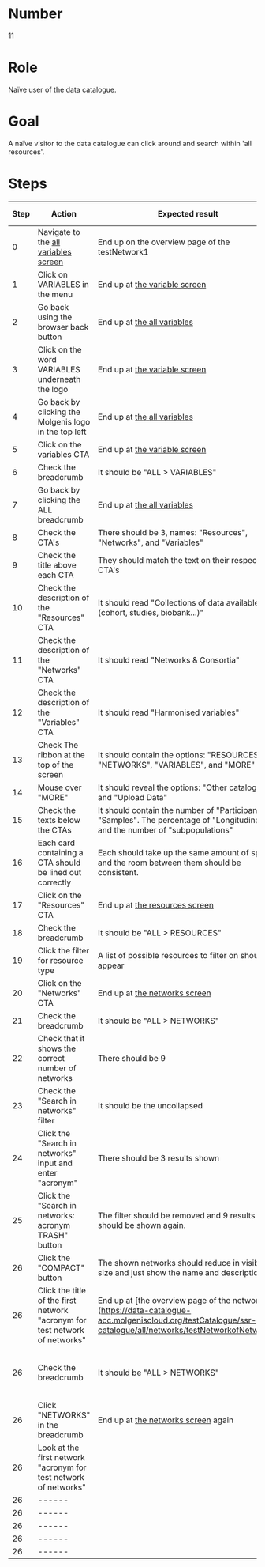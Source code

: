 # Number

11

# Role

Naïve user of the data catalogue.

# Goal

A naïve visitor to the data catalogue can click around and search within 'all resources'.

# Steps

| Step | Action                                                                                                               | Expected result                                                                                                                                            | Github bug/issue                                           | Playwright test |
| ---- | -------------------------------------------------------------------------------------------------------------------- | ---------------------------------------------------------------------------------------------------------------------------------------------------------- | ---------------------------------------------------------- | --------------- |
| 0    | Navigate to the [all variables screen](https://data-catalogue-acc.molgeniscloud.org/testCatalogue/ssr-catalogue/all) | End up on the overview page of the testNetwork1                                                                                                            |                                                            |                 |
| 1    | Click on VARIABLES in the menu                                                                                       | End up at [the variable screen](https://data-catalogue-acc.molgeniscloud.org/testCatalogue/ssr-catalogue/all/variables)                                    |                                                            |                 |
| 2    | Go back using the browser back button                                                                                | End up at [the all variables](https://data-catalogue-acc.molgeniscloud.org/testCatalogue/ssr-catalogue/all)                                                |                                                            |                 |
| 3    | Click on the word VARIABLES underneath the logo                                                                      | End up at [the variable screen](https://data-catalogue-acc.molgeniscloud.org/testCatalogue/ssr-catalogue/all/variables)                                    |                                                            |                 |
| 4    | Go back by clicking the Molgenis logo in the top left                                                                | End up at [the all variables](https://data-catalogue-acc.molgeniscloud.org/testCatalogue/ssr-catalogue/all)                                                |                                                            |                 |
| 5    | Click on the variables CTA                                                                                           | End up at [the variable screen](https://data-catalogue-acc.molgeniscloud.org/testCatalogue/ssr-catalogue/all/variables)                                    |                                                            |                 |
| 6    | Check the breadcrumb                                                                                                 | It should be "ALL > VARIABLES"                                                                                                                             |                                                            |
| 7    | Go back by clicking the ALL breadcrumb                                                                               | End up at [the all variables](https://data-catalogue-acc.molgeniscloud.org/testCatalogue/ssr-catalogue/all)                                                |                                                            |                 |
| 8    | Check the CTA's                                                                                                      | There should be 3, names: "Resources", "Networks", and "Variables"                                                                                         |                                                            |                 |
| 9    | Check the title above each CTA                                                                                       | They should match the text on their respective CTA's                                                                                                       |                                                            |                 |
| 10   | Check the description of the "Resources" CTA                                                                         | It should read "Collections of data available (cohort, studies, biobank...)"                                                                               |                                                            |                 |
| 11   | Check the description of the "Networks" CTA                                                                          | It should read "Networks & Consortia"                                                                                                                      |                                                            |                 |
| 12   | Check the description of the "Variables" CTA                                                                         | It should read "Harmonised variables"                                                                                                                      |                                                            |                 |
| 13   | Check The ribbon at the top of the screen                                                                            | It should contain the options: "RESOURCES", "NETWORKS", "VARIABLES", and "MORE"                                                                            |                                                            |                 |
| 14   | Mouse over "MORE"                                                                                                    | It should reveal the options: "Other catalogues", and "Upload Data"                                                                                        |                                                            |                 |
| 15   | Check the texts below the CTAs                                                                                       | It should contain the number of "Participants", "Samples". The percentage of "Longitudinal", and the number of "subpopulations"                            |                                                            |                 |
| 16   | Each card containing a CTA should be lined out correctly                                                             | Each should take up the same amount of space and the room between them should be consistent.                                                               | Currently not the case                                     |                 |
| 17   | Click on the "Resources" CTA                                                                                         | End up at [the resources screen](https://data-catalogue-acc.molgeniscloud.org/testCatalogue/ssr-catalogue/all/resources)                                   |                                                            |                 |
| 18   | Check the breadcrumb                                                                                                 | It should be "ALL > RESOURCES"                                                                                                                             |                                                            |                 |
| 19   | Click the filter for resource type                                                                                   | A list of possible resources to filter on should appear                                                                                                    | Currently not implemented                                  |                 |
| 20   | Click on the "Networks" CTA                                                                                          | End up at [the networks screen](https://data-catalogue-acc.molgeniscloud.org/testCatalogue/ssr-catalogue/all/networks)                                     |                                                            |                 |
| 21   | Check the breadcrumb                                                                                                 | It should be "ALL > NETWORKS"                                                                                                                              |                                                            |                 |
| 22   | Check that it shows the correct number of networks                                                                   | There should be 9                                                                                                                                          |                                                            |                 |
| 23   | Check the "Search in networks" filter                                                                                | It should be the uncollapsed                                                                                                                               |                                                            |                 |
| 24   | Click the "Search in networks" input and enter "acronym"                                                             | There should be 3 results shown                                                                                                                            |                                                            |                 |
| 25   | Click the "Search in networks: acronym TRASH" button                                                                 | The filter should be removed and 9 results should be shown again.                                                                                          |                                                            |                 |
| 26   | Click the "COMPACT" button                                                                                           | The shown networks should reduce in visible size and just show the name and description.                                                                   |                                                            |                 |
| 26   | Click the title of the first network "acronym for test network of networks"                                          | End up at [the overview page of the network] (https://data-catalogue-acc.molgeniscloud.org/testCatalogue/ssr-catalogue/all/networks/testNetworkofNetworks) |                                                            |                 |
| 26   | Check the breadcrumb                                                                                                 | It should be "ALL > NETWORKS"                                                                                                                              | Is this correct? I feel like it should add "> currentName" |                 |
| 26   | Click "NETWORKS" in the breadcrumb                                                                                   | End up at [the networks screen](https://data-catalogue-acc.molgeniscloud.org/testCatalogue/ssr-catalogue/all/networks) again                               |                                                            |                 |
| 26   | Look at the first network "acronym for test network of networks"                                                     |                                                                                                                                                            |                                                            |                 |
| 26   | ------                                                                                                               |                                                                                                                                                            |                                                            |                 |
| 26   | ------                                                                                                               |                                                                                                                                                            |                                                            |                 |
| 26   | ------                                                                                                               |                                                                                                                                                            |                                                            |                 |
| 26   | ------                                                                                                               |                                                                                                                                                            |                                                            |                 |
| 26   | ------                                                                                                               |                                                                                                                                                            |                                                            |                 |

<!-- Test ook doorklikken naar resources en de pagina die je krijgt, extra filter in resources en moet werken -->
<!-- check breadcrumbs in doorklik pagina's -->
